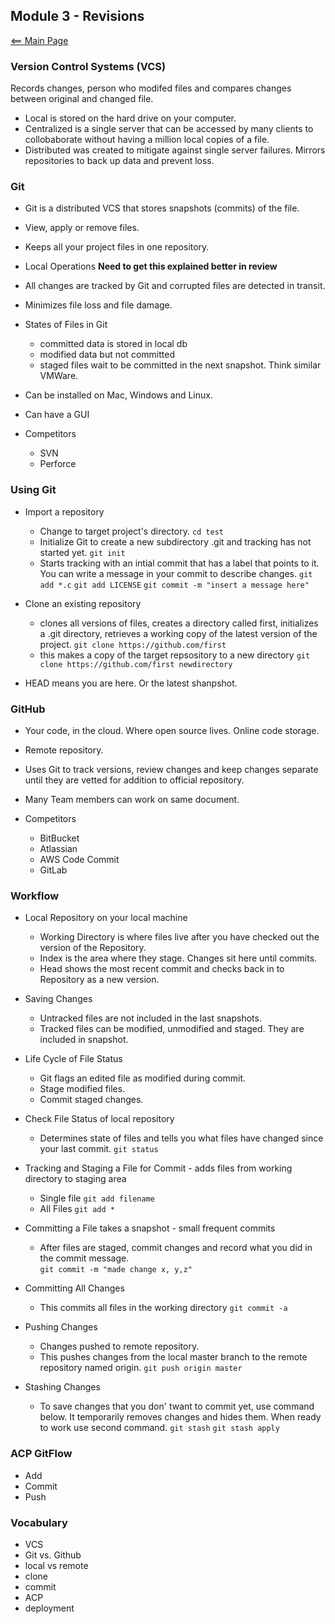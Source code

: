 ## Module 3 - Revisions

[<== Main Page](../README.md)

### Version Control Systems (VCS)

Records changes, person who modifed files and compares changes between original and changed file. 
- Local is stored on the hard drive on your computer. 
- Centralized is a single server that can be accessed by many clients to collobaborate without having a million local copies of a file. 
- Distributed was created to mitigate against single server failures. Mirrors repositories to back up data and prevent loss. 

### Git

- Git is a distributed VCS that stores snapshots (commits) of the file.

- View, apply or remove files.

- Keeps all your project files in one repository.

- Local Operations **Need to get this explained better in review**

- All changes are tracked by Git and corrupted files are detected in transit.

- Minimizes file loss and file damage.

- States of Files in Git
  - committed data is stored in local db
  - modified data but not committed
  - staged files wait to be committed in the next snapshot. Think similar VMWare.

- Can be installed on Mac, Windows and Linux.
- Can have a GUI

- Competitors
  - SVN
  - Perforce

### Using Git

- Import a repository 
  - Change to target project's directory.
    ```cd test```
  - Initialize Git to create a new subdirectory .git and tracking has not started yet.
    ```git init```
  - Starts tracking with an intial commit that has a label that points to it. You can write a message in your commit to describe changes.
    ```git add *.c```
    ```git add LICENSE```
    ```git commit -m "insert a message here"```

- Clone an existing repository
  - clones all versions of files, creates a directory called first, initializes a .git directory, retrieves a working copy of the latest version of the project.
    ```git clone https://github.com/first```
  - this makes a copy of the target repsository to a new directory
    ```git clone https://github.com/first newdirectory```
    
- HEAD means you are here. Or the latest shanpshot.

### GitHub

- Your code, in the cloud. Where open source lives. Online code storage.

- Remote repository.

- Uses Git to track versions, review changes and keep changes separate until they are vetted for addition to official repository.

- Many Team members can work on same document.

- Competitors
  - BitBucket
  - Atlassian
  - AWS Code Commit
  - GitLab

### Workflow

- Local Repository on your local machine
  - Working Directory is where files live after you have checked out the version of the Repository.
  - Index is the area where they stage. Changes sit here until commits.
  - Head shows the most recent commit and checks back in to Repository as a new version.

- Saving Changes
  - Untracked files are not included in the last snapshots.
  - Tracked files can be modified, unmodified and staged. They are included in snapshot.

- Life Cycle of File Status
  - Git flags an edited file as modified during commit.
  - Stage modified files.
  - Commit staged changes.

- Check File Status of local repository
  - Determines state of files and tells you what files have changed since your last commit.
    ```git status```

- Tracking and Staging a File for Commit - adds files from working directory to staging area
  - Single file
    ```git add filename```
  - All Files
    ```git add *```

- Committing a File takes a snapshot - small frequent commits
  - After files are staged, commit changes and record what you did in the commit message.    
    ```git commit -m "made change x, y,z"```

- Committing All Changes
  - This commits all files in the working directory
    ```git commit -a```

- Pushing Changes
  - Changes pushed to remote repository. 
  - This pushes changes from the local master branch to the remote repository named origin.
    ```git push origin master```

- Stashing Changes
  - To save changes that you don' twant to commit yet, use command below. It temporarily removes changes and hides them. When ready to work
use second command.
    ```git stash```
    ```git stash apply```
    
### ACP GitFlow

- Add
- Commit
- Push

### Vocabulary

- VCS
- Git vs. Github
- local vs remote
- clone
- commit
- ACP
- deployment
